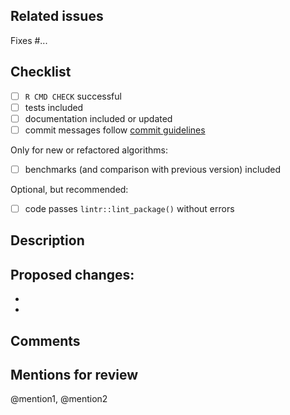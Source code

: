 ## Related issues

Fixes #...

## Checklist

- [ ] `R CMD CHECK` successful
- [ ] tests included
- [ ] documentation included or updated
- [ ] commit messages follow [commit guidelines](https://udacity.github.io/git-styleguide/)

Only for new or refactored algorithms:

- [ ] benchmarks (and comparison with previous version) included

Optional, but recommended:

- [ ] code passes `lintr::lint_package()` without errors

## Description

Proposed changes:
-
-
-

## Comments


## Mentions for review

@mention1, @mention2
